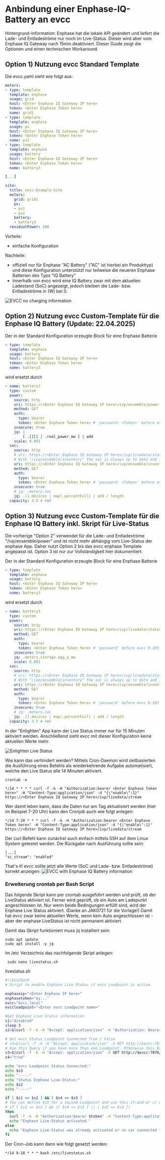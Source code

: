 # Anbindung einer Enphase-IQ-Battery an evcc

Hintergrund-Information:
Enphase hat die lokale API geändert und liefert die Lade- und Entladeströme nur noch im Live-Status. Dieser wird aber vom Enphase IQ Gateway nach 15min deaktiviert. Dieser Guide zeigt die Optionen und einen technischen Workaround.

## Option 1) Nutzung evcc Standard Template

Die evcc.yaml sieht wie folgt aus:

```yml
meters:
- type: template
  template: enphase
  usage: grid
  host: <Enter Enphase IQ Gateway IP here>
  token: <Enter Enphase Token here>
  name: grid1
- type: template
  template: enphase
  usage: pv
  host: <Enter Enphase IQ Gateway IP here>
  token: <Enter Enphase Token here>
  name: pv2
- type: template
  template: enphase
  usage: battery
  host: <Enter Enphase IQ Gateway IP here>
  token: <Enter Enphase Token here>
  name: battery3

[...]

site:
  title: evcc-Example-Site
  meters:
    grid: grid1
    pv:
    - pv1
    - pv2
    battery:
    - battery3
  residualPower: 100
```
Vorteile:
- einfache Konfiguration

Nachteile:
- offiziell nur für Enphase "AC Battery" ("AC" ist hierbei ein Produkttyp) und diese Konfiguration unterstützt nur teilweise die neueren Enphase Batterien des Typs "IQ Battery"
- Innerhalb von evcc wird eine IQ Battery zwar mit dem aktuellen Ladestand (SoC) angezeigt, jedoch bleiben die Lade- bzw. Entladeströme in (W) bei 0.

![EVCC no charging information](images/EVCC-EnphaseIQBattery-NoChargeInfo-small.png)

## Option 2) Nutzung evcc Custom-Template für die Enphase IQ Battery (Update: 22.04.2025)

Der in der Standard Konfiguration erzeugte Block für eine Enphase Batterie
```yml
- type: template
  template: enphase
  usage: battery
  host: <Enter Enphase IQ Gateway IP here>
  token: <Enter Enphase Token here>
  name: battery3
```

wird ersetzt durch

```yml
- name: battery3
  type: custom
  power:
    source: http
    uri: https://<Enter Enphase IQ Gateway IP here>/ivp/ensemble/power
    method: GET
    auth:
      type: bearer
      token: <Enter Enphase Token here> # 'password: <Token>' before evcc 0.203.0
    insecure: true
    jq: |
        [ .[][] | .real_power_mw ] | add
    scale: 0.001
  soc:
    source: http
    # uri: https://<Enter Enphase IQ Gateway IP here>/ivp/livedata/status
    # With "/ivp/ensemble/inventory" the soc is always up to date and independent from Enphase Live Status.
    uri: https://<Enter Enphase IQ Gateway IP here>/ivp/ensemble/inventory
    method: GET
    auth:
      type: bearer
      token: <Enter Enphase Token here> # 'password: <Token>' before evcc 0.203.0
    insecure: true
    # jq: .meters.soc
    jq: .[].devices | map(.percentFull) | add / length
  capacity: 3.5 # kWh
```

## Option 3) Nutzung evcc Custom-Template für die Enphase IQ Battery inkl. Skript für Live-Status

Die vorherige "Option 2" verwendet für die Lade- und Entladeströme "/ivp/ensemble/power" und ist nicht mehr abhängig vom Live-Status der enphase App.
Daher nutzt Option 2 bis das evcc enphase Template angepasst ist. Option 3 ist nur zur Vollständigkeit hier dokumentiert.

Der in der Standard Konfiguration erzeugte Block für eine Enphase Batterie
```yml
- type: template
  template: enphase
  usage: battery
  host: <Enter Enphase IQ Gateway IP here>
  token: <Enter Enphase Token here>
  name: battery3
```

wird ersetzt durch

```yml
- name: battery3
  type: custom
  power:
    source: http
    uri: https://<Enter Enphase IQ Gateway IP here>/ivp/livedata/status
    method: GET
    auth:
      type: bearer
      token: <Enter Enphase Token here> # 'password' before evcc 0.203.0
    insecure: true
    jq: .meters.storage.agg_p_mw
    scale: 0.001
  soc:
    source: http
    # uri: https://<Enter Enphase IQ Gateway IP here>/ivp/livedata/status
    # With "/ivp/ensemble/inventory" the soc is always up to date and independent from Enphase Live Status.
    uri: https://<Enter Enphase IQ Gateway IP here>/ivp/ensemble/inventory
    method: GET
    auth:
      type: bearer
      token: <Enter Enphase Token here> # 'password' before evcc 0.203.0
    insecure: true
    # jq: .meters.soc
    jq: .[].devices | map(.percentFull) | add / length
  capacity: 3.5 # kWh
```

In der "Enlighten" App kann der Live Status immer nur für 15 Minuten aktiviert werden. Anschließend sieht evcc mit dieser Konfiguration keine aktuellen Werte mehr.

![Enlighten Live Status](images/Enlighten-Live-Status-small.png)

Wie kann das verhindert werden?
Mittels Cron-Daemon wird zeitbasierten die Ausführung eines Befehls als wiederkehrende Aufgabe automatisiert, welche den Live Status alle 14 Minuten aktiviert.

```
crontab -e
```

```
*/14 * * * * curl -f -k -H "Authorization:bearer <Enter Enphase Token here>" -H "Content-Type:application/json" -d "{\"enable\":1}" https://<Enter Enphase IQ Gateway IP here>/ivp/livedata/stream
```

Wer damit leben kann, dass die Daten nur am Tag aktualisiert werden (hier im Beispiel 7-20 Uhr) kann den Cronjob auch wie folgt anlegen:
```
*/14 7-20 * * * curl -f -k -H "Authorization:bearer <Enter Enphase Token here>" -H "Content-Type:application/json" -d "{\"enable\":1}" https://<Enter Enphase IQ Gateway IP here>/ivp/livedata/stream
```

Der curl Befehl kann zunächst auch einfach mittels SSH auf dem Linux System getestet werden. Die Rückgabe nach Ausführung sollte sein:
```
[...]
"sc_stream": "enabled"
```

That's it! evcc sollte jetzt alle Werte (SoC und Lade- bzw. Entladeströme) korrekt anzeigen:
![EVCC with Enphase IQ Battery information](images/EVCC-EnphaseIQBattery-ChargeInfo-small.png)


### Erweiterung crontab per Bash Script
Das folgende Skript kann per crontab ausgeführt werden und prüft, ob der LiveStatus aktiviert ist. Ferner wird geprüft, ob ein Auto am Ladepunkt angeschlossen ist.
Nur wenn beide Bedingungen erfüllt sind, wird der Enphase Live Status aktiviert. (Danke an JAK0721 für die Vorlage!)
Damit hat evcc zwar keine aktuellen Werte, wenn kein Auto angeschlossen ist - aber der enphase LiveStatus ist nicht permanent aktiviert.

Damit das Skript funktioniert muss jq installiert sein:
```
sudo apt update
sudo apt install -y jq
```
Im /etc Verzeichnis das nachfolgende Skript anlegen:
```
 sudo nano livestatus.sh
```

livestatus.sh
```bash
#!/bin/bash
# Script to enable Enphase Live Status if evcc Loadpoint is active.

enphaseip="<Enter Enphase IP here>"
enphasetoken="ey..."
evcc="evcc.local"
evccloadpoint="<Enter evcc Loadpoint name>"

#Get Enphase Live Status information
s1="disabled"
sleep 3
s2=$(curl -f -k -H "Accept: application/json" -H "Authorization: Bearer $enphasetoken" -X GET https://$enphaseip/ivp/livedata/status | jq -r .connection.sc_stream)

# Get evcc Status Loadpoint Connected True / False
# s3=$(curl -f -k -H "Accept: application/json" -X GET http://$evcc:7070/api/state | jq -r .result.loadpoints[].connected)
# Use this Query if you have more than one Loadpoint. Otherwise this Bash-Script is not working.
s3=$(curl -f -k -H "Accept: application/json" -X GET http://$evcc:7070/api/state | jq -r '.result.loadpoints[] | select(.title == "$evccloadpoint") | .connected')
s4="true"

echo "evcc Loadpoint Status Connected:"
echo $s3
echo "-----"
echo "Status Enphase Live-Status:"
echo $s2
echo "-----"

if [ $s1 == $s2 ] && [ $s4 == $s3 ]
# You can define $s5 for a second Loadpoint and use this if-and-or // not tested
# if [ $s1 == $s2 ] && ([ $s4 == $s3 ] || [ $s5 == $s3 ])
then
  curl -f -k -H "Authorization:bearer $token" -H "Content-Type:application/json" -d "{\"enable\":1}" https://$enphaseip/ivp/livedata/stream
  echo "Enphase Live-Status activated."
else
  echo "Enphase Live-Status was already activated or no car connected to Loadpoint."
fi

```

Der Cron-Job kann dann wie folgt gesetzt werden:
```
*/14 9-18 * * * bash /etc/livestatus.sh
```
